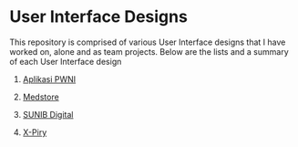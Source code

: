 # User Interface Designs

This repository is comprised of various User Interface designs that I have worked on, alone and as team projects. Below are the lists and a summary of each User Interface design

1. [Aplikasi PWNI]()




2. [Medstore]()




3. [SUNIB Digital]()




4. [X-Piry]()
